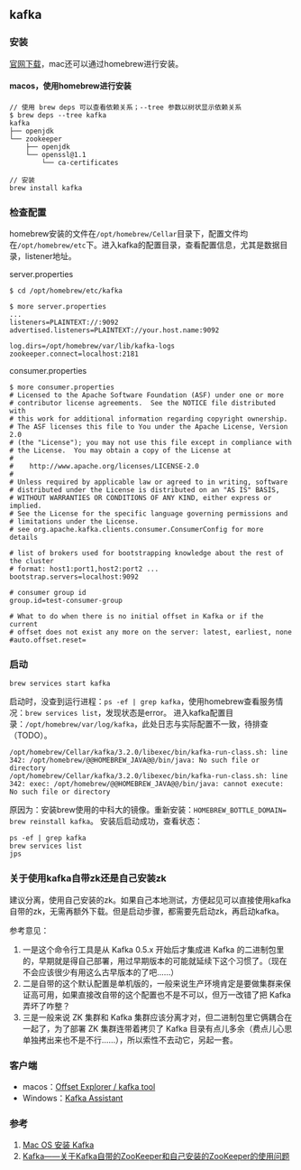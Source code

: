 ## kafka

### 安装
[官网下载](https://kafka.apache.org/downloads)，mac还可以通过homebrew进行安装。
#### macos，使用homebrew进行安装
```
// 使用 brew deps 可以查看依赖关系；--tree 参数以树状显示依赖关系
$ brew deps --tree kafka
kafka
├── openjdk
└── zookeeper
    ├── openjdk
    └── openssl@1.1
        └── ca-certificates

// 安装
brew install kafka
```

### 检查配置
homebrew安装的文件在`/opt/homebrew/Cellar`目录下，配置文件均在`/opt/homebrew/etc`下。进入kafka的配置目录，查看配置信息，尤其是数据目录，listener地址。

server.properties
```
$ cd /opt/homebrew/etc/kafka

$ more server.properties
...
listeners=PLAINTEXT://:9092
advertised.listeners=PLAINTEXT://your.host.name:9092

log.dirs=/opt/homebrew/var/lib/kafka-logs
zookeeper.connect=localhost:2181

```

consumer.properties
```
$ more consumer.properties
# Licensed to the Apache Software Foundation (ASF) under one or more
# contributor license agreements.  See the NOTICE file distributed with
# this work for additional information regarding copyright ownership.
# The ASF licenses this file to You under the Apache License, Version 2.0
# (the "License"); you may not use this file except in compliance with
# the License.  You may obtain a copy of the License at
#
#    http://www.apache.org/licenses/LICENSE-2.0
#
# Unless required by applicable law or agreed to in writing, software
# distributed under the License is distributed on an "AS IS" BASIS,
# WITHOUT WARRANTIES OR CONDITIONS OF ANY KIND, either express or implied.
# See the License for the specific language governing permissions and
# limitations under the License.
# see org.apache.kafka.clients.consumer.ConsumerConfig for more details

# list of brokers used for bootstrapping knowledge about the rest of the cluster
# format: host1:port1,host2:port2 ...
bootstrap.servers=localhost:9092

# consumer group id
group.id=test-consumer-group

# What to do when there is no initial offset in Kafka or if the current
# offset does not exist any more on the server: latest, earliest, none
#auto.offset.reset=
```

### 启动
```
brew services start kafka
```

启动时，没查到运行进程：`ps -ef | grep kafka`，使用homebrew查看服务情况：`brew services list`，发现状态是error。
进入kafka配置目录：`/opt/homebrew/var/log/kafka`，此处日志与实际配置不一致，待排查（TODO）。
```
/opt/homebrew/Cellar/kafka/3.2.0/libexec/bin/kafka-run-class.sh: line 342: /opt/homebrew/@@HOMEBREW_JAVA@@/bin/java: No such file or directory
/opt/homebrew/Cellar/kafka/3.2.0/libexec/bin/kafka-run-class.sh: line 342: exec: /opt/homebrew/@@HOMEBREW_JAVA@@/bin/java: cannot execute: No such file or directory
```
原因为：安装brew使用的中科大的镜像。重新安装：`HOMEBREW_BOTTLE_DOMAIN= brew reinstall kafka`。
安装后启动成功，查看状态：
```
ps -ef | grep kafka
brew services list
jps
```


### 关于使用kafka自带zk还是自己安装zk
建议分离，使用自己安装的zk。如果自己本地测试，方便起见可以直接使用kafka自带的zk，无需再额外下载。但是启动步骤，都需要先启动zk，再启动kafka。

参考意见：
1. 一是这个命令行工具是从 Kafka 0.5.x 开始后才集成进 Kafka 的二进制包里的，早期就是得自己部署，用过早期版本的可能就延续下这个习惯了。（现在不会应该很少有用这么古早版本的了吧……）
2. 二是自带的这个默认配置是单机版的，一般来说生产环境肯定是要做集群来保证高可用，如果直接改自带的这个配置也不是不可以，但万一改错了把 Kafka 弄坏了咋整？
3. 三是一般来说 ZK 集群和 Kafka 集群应该分离才对，但二进制包里它俩耦合在一起了，为了部署 ZK 集群连带着拷贝了 Kafka 目录有点儿多余（费点儿心思单独拷出来也不是不行……），所以索性不去动它，另起一套。


### 客户端
- macos：[Offset Explorer / kafka tool](https://www.kafkatool.com/download.html)
- Windows：[Kafka Assistant](http://www.redisant.cn/ka)

### 参考
1. [Mac OS 安装 Kafka](https://juejin.cn/post/7100071216727195684)
2. [Kafka——关于Kafka自带的ZooKeeper和自己安装的ZooKeeper的使用问题](https://www.cnblogs.com/zuiyue_jing/p/12781668.html)